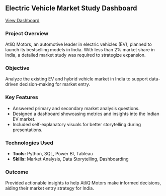 ## Electric Vehicle Market Study Dashboard
[View Dashboard](https://project.novypro.com/BUIYbl)

### Project Overview
AtliQ Motors, an automotive leader in electric vehicles (EV), planned to launch its bestselling models in India. With less than 2% market share in India, a detailed market study was required to strategize expansion.

### Objective
Analyze the existing EV and hybrid vehicle market in India to support data-driven decision-making for market entry.

### Key Features
- Answered primary and secondary market analysis questions.
- Designed a dashboard showcasing metrics and insights into the Indian EV market.
- Included self-explanatory visuals for better storytelling during presentations.

### Technologies Used
- **Tools:** Python, SQL, Power BI, Tableau
- **Skills:** Market Analysis, Data Storytelling, Dashboarding

### Outcome
Provided actionable insights to help AtliQ Motors make informed decisions, aiding their market entry strategy for India.

